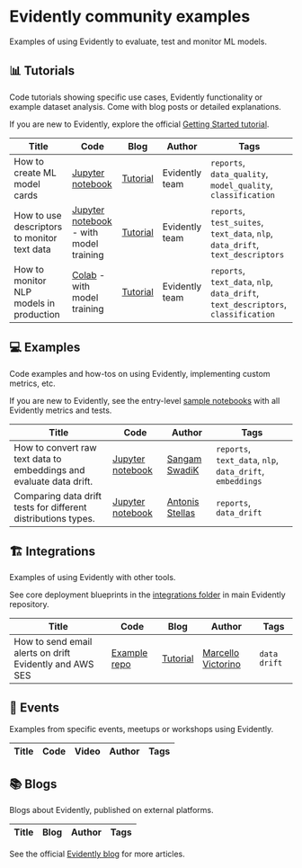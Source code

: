 # Evidently community examples

Examples of using Evidently to evaluate, test and monitor ML models.

## 📊 Tutorials 

Code tutorials showing specific use cases, Evidently functionality or example dataset analysis. Come with blog posts or detailed explanations. 

If you are new to Evidently, explore the official [Getting Started tutorial](https://docs.evidentlyai.com/get-started/tutorial).

Title | Code | Blog | Author | Tags 
--- | --- | --- | --- | --- 
How to create ML model cards |[Jupyter notebook](tutorials/How_to_create_an_ML_model_card.ipynb) | [Tutorial](https://www.evidentlyai.com/blog/ml-model-card-tutorial) | Evidently team | `reports`, `data_quality`, `model_quality`, `classification`
How to use descriptors to monitor text data | [Jupyter notebook](tutorials/How_to_add_a_custom_text_descriptor.ipynb) - with model training | [Tutorial](https://www.evidentlyai.com/blog/unstructured-data-monitoring)|  Evidently team | `reports`, `test_suites`, `text_data`, `nlp`, `data_drift`, `text_descriptors`
How to monitor NLP models in production | [Colab](https://colab.research.google.com/drive/15ON-Ub_1QUYkDbdLpyt-XyEx34MD28E1) - with model training | [Tutorial](https://www.evidentlyai.com/blog/tutorial-detecting-drift-in-text-data) |  Evidently team | `reports`, `text_data`, `nlp`, `data_drift`, `text_descriptors`,  `classification`


## 💻 Examples

Code examples and how-tos on using Evidently, implementing custom metrics, etc.

If you are new to Evidently, see the entry-level [sample notebooks](https://github.com/evidentlyai/evidently/tree/main/examples/sample_notebooks) with all Evidently metrics and tests.

Title | Code | Author | Tags 
--- |  --- | --- | --- 
How to convert raw text data to embeddings and evaluate data drift. | [Jupyter notebook](examples/how_to_run_drift_report_for_text_data.ipynb) | [Sangam SwadiK](https://github.com/SangamSwadiK) | `reports`, `text_data`, `nlp`, `data_drift`, `embeddings`
Comparing data drift tests for different distributions types. | [Jupyter notebook](examples/comparing_custom_statest_with_classic_distributions.ipynb) | [Antonis Stellas](https://github.com/AntonisCSt) | `reports`, `data_drift`

## 🏗️ Integrations

Examples of using Evidently with other tools.

See core deployment blueprints in the [integrations folder](https://github.com/evidentlyai/evidently/tree/main/examples/integrations) in main Evidently repository.

Title | Code | Blog | Author | Tags 
--- | --- | --- | --- | --- 
How to send email alerts on drift Evidently and AWS SES |[Example repo](https://github.com/evidentlyai/aws_alerting) |  [Tutorial](https://www.evidentlyai.com/blog/ml-monitoring-with-email-alerts-tutorial) |  [Marcello Victorino](https://www.github.com/marcellovictorino) | `data drift`

## 🎥 Events

Examples from specific events, meetups or workshops using Evidently.

Title | Code | Video | Author | Tags 
--- | --- | --- | --- | --- 

## 📚 Blogs

Blogs about Evidently, published on external platforms.

Title | Blog | Author | Tags 
--- |  --- | --- | --- 

See the official [Evidently blog](https://www.evidentlyai.com/blog) for more articles.
